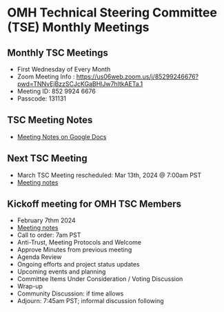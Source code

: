# OMH Technical Steering Committee (TSE) Monthly Meetings

## Monthly TSC Meetings
- First Wednesday of Every Month
- Zoom Meeting Info : https://us06web.zoom.us/j/85299246676?pwd=TNNvEjBzzSCJcKGaBHlJw7hltkAETa.1 
- Meeting ID: 852 9924 6676
- Passcode: 131131

## TSC Meeting Notes
- [Meeting Notes on Google Docs](https://docs.google.com/document/d/1_2VOtY-8bmPi35coWHx8ifvlCarxT0WYzwP9Kd2PA4M/edit?usp=sharing)

## Next TSC Meeting
- March TSC Meeting rescheduled: Mar 13th, 2024 @ 7:00am PST
- [Meeting notes](https://docs.google.com/document/d/1_2VOtY-8bmPi35coWHx8ifvlCarxT0WYzwP9Kd2PA4M/edit#heading=h.26cgdphn8xm2)

## Kickoff meeting for OMH TSC Members
- February 7thm 2024
- [Meeting notes](https://docs.google.com/document/d/1_2VOtY-8bmPi35coWHx8ifvlCarxT0WYzwP9Kd2PA4M/edit#heading=h.k1snhu3h78rv)
- Call to order: 7am PST
- Anti-Trust, Meeting Protocols and Welcome
- Approve Minutes from previous meeting
- Agenda Review
- Ongoing efforts and project status updates
- Upcoming events and planning
- Committee Items Under Consideration / Voting Discussion
- Wrap-up
- Community Discussion: if time allows
- Adjourn: 7:45am PST; informal discussion following

